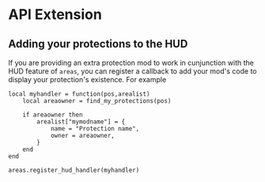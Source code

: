# API Extension

Adding your protections to the HUD
----------------------------------

If you are providing an extra protection mod to work in cunjunction with the
HUD feature of `areas`, you can register a callback to add your mod's code to
display your protection's existence. For example

	local myhandler = function(pos,arealist)
		local areaowner = find_my_protections(pos)

		if areaowner then
			arealist["mymodname"] = {
				name = "Protection name",
				owner = areaowner, 
			}
		end
	end

	areas.register_hud_handler(myhandler)
